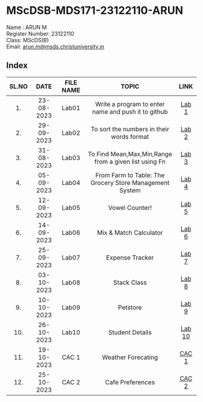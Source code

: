 # MScDSB-MDS171-23122110-ARUN

Name : ARUN M  
Register Number: 23122110   
Class: MScDS(B)  
Email: arun.m@msds.christuniversity.in

## Index
|SL.NO|DATE|FILE NAME|TOPIC|LINK|
|:----:|:----:|:---:|:----:|:----:|
|1.|23-08-2023|Lab01|Write a program to enter name and push it to github|[Lab 1](https://github.com/arun6832/MScDSB-MDS171-23122110-ARUN/blob/c0d551b811c5ce6d351010080fd75de27cea5f95/Lab01.ipynb)
|2.|29-09-2023|Lab02|To sort the numbers in their words format|[Lab 2](https://github.com/arun6832/MScDSB-MDS171-23122110-ARUN/blob/d789c0a3adb311d29d0eb0c474bab8a4866fd579/Lab%2005.ipynb)
|3.|31-08-2023|Lab03|To Find Mean,Max,Min,Range from a given list using Fn|[Lab 3](https://github.com/arun6832/MScDSB-MDS171-23122110-ARUN/blob/d789c0a3adb311d29d0eb0c474bab8a4866fd579/Lab%2005.ipynb)
|4.|05-09-2023|Lab04|From Farm to Table: The Grocery Store Management System|[Lab 4](https://github.com/arun6832/MScDSB-MDS171-23122110-ARUN/blob/d789c0a3adb311d29d0eb0c474bab8a4866fd579/Lab%2005.ipynb)
|5.|12-09-2023|Lab05|Vowel Counter!|[Lab 5](https://github.com/arun6832/MScDSB-MDS171-23122110-ARUN/blob/d789c0a3adb311d29d0eb0c474bab8a4866fd579/Lab%2005.ipynb)
|6.|14-09-2023|Lab06|Mix & Match Calculator|[Lab 6](https://github.com/arun6832/MScDSB-MDS171-23122110-ARUN/blob/e26acaad2e0db0980e61dbd99efbe9134a2ab4c8/Lab06/lab06.ipynb)
|7.|25-09-2023|Lab07|Expense Tracker|[Lab 7](https://github.com/arun6832/MScDSB-MDS171-23122110-ARUN/blob/6cd057d800631e345fa124f7100d776443c5dfac/Lab07.py)
|8.|03-10-2023|Lab08|Stack Class|[Lab 8](https://github.com/arun6832/MScDSB-MDS171-23122110-ARUN/blob/3c204d2efb32a57c574e1a2cb91fa1fa0218bf48/lab08.py)
|9.|10-10-2023|Lab09|Petstore|[Lab 9](https://github.com/arun6832/MScDSB-MDS171-23122110-ARUN/tree/b84ea09c867fc9c6eeeade7e780715e734a45c6e/Lab09.py)
|10.|26-10-2023|Lab10|Student Details|[Lab 10](https://github.com/arun6832/MScDSB-MDS171-23122110-ARUN/blob/efa7bd2d1faca6b83d0b8667ed4f14de449f3718/Lab%2010.ipynb)
|11.|19-10-2023|CAC 1|Weather Forecating|[CAC 1](https://github.com/arun6832/MScDSB-MDS171-23122110-ARUN/tree/9856c6754edc361d4c53ecc797d746eebc896a24/CAC%201)
|12.|25-10-2023|CAC 2|Cafe Preferences|[CAC 2](https://github.com/arun6832/MScDSB-MDS171-23122110-ARUN/tree/9856c6754edc361d4c53ecc797d746eebc896a24/CAC%202)

